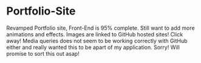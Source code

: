 # Portfolio-Site
Revamped Portfolio site, Front-End is 95% complete. Still want to add more animations and effects. Images are linked to GitHub hosted sites! Click away! Media queries does not seem to be working correctly with GitHub either and really wanted this to be apart of my application. Sorry! Will promise to sort this out asap!
